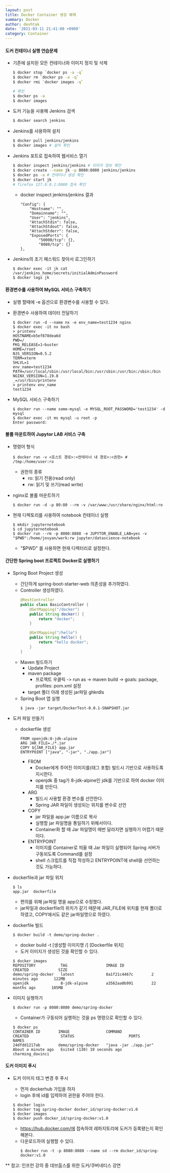 ```yaml
---
layout: post
title: Docker Container 생성 예제
summary: Docker
author: devhtak
date: '2021-03-11 21:41:00 +0900'
category: Container
---
```


#### 도커 컨테이너 실행 연습문제

- 기존에 설치된 모든 컨테이너와 이미지 정지 및 삭제
  ```Bash
  $ docker stop `docker ps -a -q`
  $ docker rm `docker ps -a -q`
  $ docker rmi `docker images -q`
  
  # 확인
  $ docker ps -a
  $ docker images
  ```
  
- 도커 기능을 사용해 Jenkins 검색
  ```Bash
  $ docker search jenkins
  ```

- Jenkins를 사용하여 설치
  ```Bash
  $ docker pull jenkins/jenkins
  $ docker images # 설치 확인
  ```

- Jenkins 포트로 접속하여 웹서비스 열기
  ```Bash
  $ docker inspect jenkins/jenkins # 이미지 정보 확인
  $ docker create --name jk -p 8080:8080 jenkins/jenkins
  $ docker ps -a # 컨테이너 생성 확인
  $ docker start jk
  # firefox 127.0.0.1:8080 접속 확인
  ```
  - docker inspect jenkins/jenkins 결과
    ```
    "Config": {
        "Hostname": "",
        "Domainname": "",
        "User": "jenkins",
        "AttachStdin": false,
        "AttachStdout": false,
        "AttachStderr": false,
        "ExposedPorts": {
            "50000/tcp": {},
            "8080/tcp": {}
    },
    ```      

- Jenkins의 초기 패스워드 찾아서 로그인하기
  ```
  $ docker exec -it jk cat /var/jenkins_home/secrets/initialAdminPassword
  $ docker logs jk
  ```
  
#### 환경변수를 사용하여 MySQL 서비스 구축하기

- 실행 할때에 -e 옵션으로 환경변수를 사용할 수 있다.
  
- 환경변수 사용하여 데이터 전달하기
  ```
  $ docker run -d --name nx -e env_name=test1234 nginx
  $ docker exec -it nx bash
  > printenv
  HOSTNAME=b5ef878dea6d
  PWD=/
  PKG_RELEASE=1~buster
  HOME=/root
  NJS_VERSION=0.5.2
  TERM=xterm
  SHLVL=1
  env_name=test1234
  PATH=/usr/local/sbin:/usr/local/bin:/usr/sbin:/usr/bin:/sbin:/bin
  NGINX_VERSION=1.19.8
  _=/usr/bin/printenv
  > printenv env_name
  test1234
  ```
  
- MySQL 서비스 구축하기
  ```
  $ docker run --name some-mysql -e MYSQL_ROOT_PASSWORD='test1234' -d mysql
  $ docker exec -it ms mysql -u root -p
  Enter password: 
  ```
  
#### 볼륨 마운트하여 Jupytor LAB 서비스 구축

- 명령어 형식
  ```
  $ docker run -v <호스트 경로>:<컨테이너 내 경로>:<권한> # /tmp:/home/user:ro
  ```
  - 권한의 종류
    - ro: 읽기 전용(read only)
    - rw: 읽기 및 쓰기(read write)

- nginx로 볼륨 마운트하기
  ```
  $ docker run -d -p 80:80 --rm -v /var/www:/usr/share/nginx/html:ro
  ```

- 현재 디렉토리를 사용하여 notebook 컨테이너 실행
  ```
  $ mkdir jupyternotebook
  $ cd jupyternotebook
  $ docker run --rm -p 8080:8888 -e JUPYTOR_ENABLE_LAB=yes -v "$PWD":/home/jovyan/work:rw jupyter/datascience-notebook
  ```
  - "$PWD" 를 사용하면 현재 디렉터리로 설정한다.

#### 간단한 Spring boot 프로젝트 Docker로 실행하기

- Spring Boot Project 생성
  
  - 간단하게 spring-boot-starter-web 의존성을 추가하였다.
  - Controller 생성하였다.
    ```java
    @RestController
    public class BasicController {
        @GetMapping("/docker")
        public String docker() {
            return "docker";
        }

        @GetMapping("/hello")
        public String hello() {
            return "hello docker";
        }
    }
    ```
  - Maven 빌드하기
    - Update Project
    - maven package
      - 프로젝트 우클릭 -> run as -> maven build -> goals: package, profiles: pom.xml 설정
    - target 폴더 아래 생성된 jar파일 ghkrdls
  - Spring Boot 앱 실행
    ```
    $ java -jar target/DockerTest-0.0.1-SNAPSHOT.jar
    ```

- 도커 파일 만들기
  - dockerfile 생성
    ```
    FROM openjdk:8-jdk-alpine
    ARG JAR_FILE=./*.jar
    COPY ${JAR_FILE} app.jar
    ENTRYPOINT ["java", "-jar", "./app.jar"]
    ```
    - FROM
      - Docker에게 주어진 이미지를(태그 포함) 빌드시 기반으로 사용하도록 지시한다.
      - openjdk 중 tag가 8-jdk-alpine인 jdk를 기반으로 하여 docker 이미지를 만든다.
    - ARG
      - 빌드시 사용할 환경 변수를 선언한다.
      - Spring JAR 파일이 생성되는 위치를 변수로 선언
    - COPY
      - jar 파일을 app.jar 이름으로 복사
      - 실행할 jar 파일명을 통일하기 위해서이다.
      - Container화 할 때 Jar 파일명이 매번 달라지면 실행하기 어렵기 때문이다.
    - ENTRYPOINT
      - 이미지를 Container로 띄울 때 Jar 파일이 실행되어 Spring 서버가 구동되도록 Command를 설정
      - shell 스크립트를 직접 작성하고 ENTRYPOINT에 shell을 선언하는 것도 가능하다.
      
- dockerfile과 jar 파일 위치
  ```
  $ ls
  app.jar  dockerfile
  ```
  - 편의를 위해 jar파일 명을 app으로 수정했다.
  - jar파일과 dockerfile의 위치가 같기 때문에 JAR_FILE에 위치를 현재 폴더로 하였고, COPY에서도 같은 jar파일명으로 하였다.
- dockerfile 빌드
  ```
  $ docker build -t demo/spring-docker .
  ```
  - docker build -t \[생성할 이미지명 <group>/<artifactId>] [Dockerfile 위치]
  - 도커 이미지가 생성된 것을 확인할 수 있다.
  
  ```
  $ docker images
  REPOSITORY           TAG                 IMAGE ID            CREATED             SIZE
  demo/spring-docker   latest              8a1f21c4467c        2 minutes ago       122MB
  openjdk              8-jdk-alpine        a3562aa0b991        22 months ago       105MB
  ```
  
- 이미지 실행하기
  ```
  $ docker run -p 8080:8080 demo/spring-docker
  ```
  - Container가 구동되어 실행하는 것을 ps 명령으로 확인할 수 있다.
  ```
  $ docker ps
  CONTAINER ID        IMAGE                COMMAND                 CREATED              STATUS                        PORTS               NAMES
  24dfdd1217ab        demo/spring-docker   "java -jar ./app.jar"   About a minute ago   Exited (130) 19 seconds ago                       charming_davinci
  ```

#### 도커 이미지 푸시

- 도커 이미지 태그 변경 후 푸시
  - 먼저 dockerhub 가입을 하자
  - login 후에 id를 입력하여 권한을 주어야 한다.
  
  ```
  $ docker login
  $ docker tag spring-docker docker_id/spring-docker:v1.0
  $ docker images
  $ docker push docker_id/spring-docker:v1.0
  ```
  
  - https://hub.docker.com/에 접속하여 레파지토리에 도커가 등록됐는지 확인해본다.
  - 다운로드하여 실행할 수 있다.
    ```
    $ docker run -t -p 8080:8080 --name sd --rm docker_id/spring-docker:v1.0
    ```

** 참고: 인프런 강의 중 데브옵스를 위한 도커/쿠버네티스 강연
